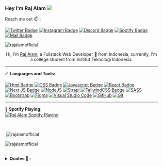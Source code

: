 ### **Hey I'm Raj Alam** <img src="https://media.giphy.com/media/hvRJCLFzcasrR4ia7z/giphy.gif" width="25px">

Reach me out 📫  :

[![Twitter Badge](https://img.shields.io/badge/-@Azura044-1ca0f1?style=flat&labelColor=1ca0f1&logo=twitter&logoColor=white&link=https://twitter.com/Ipenywis)](https://twitter.com/azura044) [![Instagram Badge](https://img.shields.io/badge/-@rajalam.dev-e84393?style=flat&labelColor=e84393&logo=instagram&logoColor=white)](https://instagram.com/rajalam.dev) [![Discord Badge](https://img.shields.io/badge/-Otaku_Hangout-5865F2?style=flat&labelColor=5865F2&logo=discord&logoColor=white)](https://discord.gg/cjfFQNgu2W)
[![Spotify Badge](https://img.shields.io/badge/-Azuralam-1DB954?style=flat&labelColor=1DB954&logo=spotify&logoColor=white)](https://open.spotify.com/user/282hoo67ycjs0zlqef1asq74h?si=4Qo9YEjmRr6qs8MN7DZqzg)
[![Mail Badge](https://img.shields.io/badge/-rajalamofficial-c0392b?style=flat&labelColor=c0392b&logo=gmail&logoColor=white)](https://mail.google.com/mail/u/?authuser=rajalamofficial@gmail.com)

<p align="left"> <img src="https://komarev.com/ghpvc/?username=rajalamofficial&label=Profile%20views&color=0e75b6&style=flat" alt="rajalamofficial" /> </p>

<p align="center">Hi, I'm <a href="https://rajalam.netlify.app">Raj Alam</a>, a Fullstack Web Developer 🚀 from Indonesia, currently, I'm a college student from Institut Teknologi Indonesia.</p>

---

☄️ **Languages and Tools:**

[![Html Badge](https://img.shields.io/badge/HTML5-E34F26?style=for-the-badge&logo=html5&logoColor=white)](#)
[![CSS Badge](https://img.shields.io/badge/CSS3-1572B6?style=for-the-badge&logo=css3&logoColor=white)](#)
[![Javascript Badge](https://img.shields.io/badge/JavaScript-F7DF1E?style=for-the-badge&logo=javascript&logoColor=black)](#)
[![React Badge](https://img.shields.io/badge/React-20232A?style=for-the-badge&logo=react&logoColor=61DAFB)](#)
[![Next JS Badge](https://img.shields.io/badge/Next-black?style=for-the-badge&logo=next.js&logoColor=white)](#)
[![NodeJS](https://img.shields.io/badge/node.js-6DA55F?style=for-the-badge&logo=node.js&logoColor=white)](#)
[![Strapi](https://img.shields.io/badge/strapi-4945fe?style=for-the-badge&logo=strapi&logoColor=white)](#)
[![TailwindCSS Badge](https://img.shields.io/badge/tailwindcss-%2338B2AC.svg?style=for-the-badge&logo=tailwind-css&logoColor=white)](#)
[![SASS](https://img.shields.io/badge/SASS-hotpink.svg?style=for-the-badge&logo=SASS&logoColor=white)](#)
[![Bootstrap](https://img.shields.io/badge/bootstrap-%23563D7C.svg?style=for-the-badge&logo=bootstrap&logoColor=white)](#)
[![Figma](https://img.shields.io/badge/figma-%23F24E1E.svg?style=for-the-badge&logo=figma&logoColor=white)](#)
[![Visual Studio Code](https://img.shields.io/badge/Visual%20Studio%20Code-0078d7.svg?style=for-the-badge&logo=visual-studio-code&logoColor=white)](#)
[![GitHub](https://img.shields.io/badge/github-%23121011.svg?style=for-the-badge&logo=github&logoColor=white)](#)
[![Git](https://img.shields.io/badge/git-%23F05033.svg?style=for-the-badge&logo=git&logoColor=white)](#)

---

**🎵 Spotify Playing:**
<br>
[<img align="center" src="https://spotify-now-listening-seven.vercel.app/api/spotify" alt="Raj Alam Spotify Playing" width="350" />](https://open.spotify.com/user/282hoo67ycjs0zlqef1asq74h)

<!-- <details>
<summary><b>My Codewars Stats 📈:</b></summary>
<p align="left"> <img src="https://www.codewars.com/users/rajalamofficial/badges/large" alt="rajalamofficial" />
</details> -->

<br>

<p>&nbsp;<img align="center" src="https://github-readme-stats.vercel.app/api?username=rajalamofficial&show_icons=true&locale=en" alt="rajalamofficial" /></p>

<p><img align="center" src="https://github-readme-streak-stats.herokuapp.com/?user=rajalamofficial&" alt="rajalamofficial" /></p>

</details>

<br>

<details>
<summary><b>Quotes 📜 :</b></summary>
<p align="center"> <img src="quotes.jpg" alt="rajalamofficial" />
</details>
